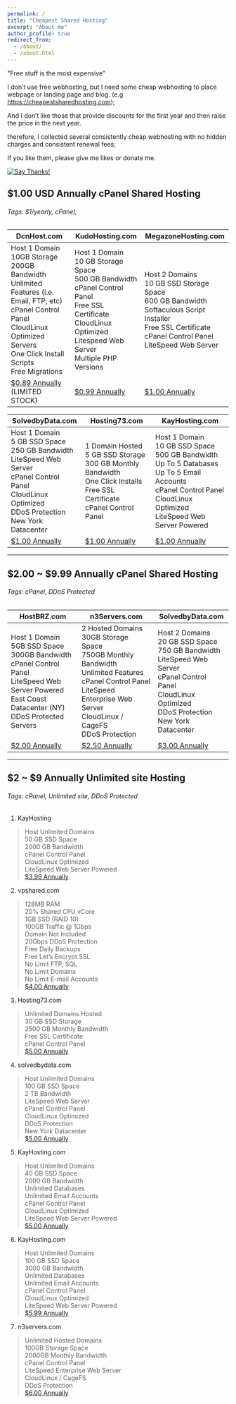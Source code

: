 ```yaml
---
permalink: /
title: "Cheapest Shared Hosting"
excerpt: "About me"
author_profile: true
redirect_from: 
  - /about/
  - /about.html
---
```


"Free stuff is the most expensive”

I don’t use free webhosting, but I need some cheap webhosting to place webpage or landing page and blog. (e.g https://cheapestsharedhosting.com);

And I don’t like those that provide discounts for the first year and then raise the price in the next year.

therefore, I collected several consistently cheap webhosting with no hidden charges and consistent renewal fees;

If you like them, please give me likes or donate me.

[![Say Thanks!](https://img.shields.io/badge/Say%20Thanks-!-1EAEDB.svg)](https://saythanks.io/to/petcat)

## $1.00 USD Annually cPanel Shared Hosting
###### *Tags: $1/yearly, cPanel,*

| DcnHost.com                                                  | KudoHosting.com                                              | MegazoneHosting.com                                          |
| ------------------------------------------------------------ | ------------------------------------------------------------ | ------------------------------------------------------------ |
| Host 1 Domain    <br/>10GB Storage    <br/>200GB Bandwidth  <br/>Unlimited Features (i.e. Email, FTP, etc)    <br/>cPanel Control Panel    <br/>CloudLinux Optimized Servers    <br/>One Click Install Scripts   <br/>Free Migrations | Host 1 Domain   <br/>10 GB Storage Space    <br/>500 GB Bandwidth    <br/>cPanel Control Panel   <br/>Free SSL Certificate    <br/>CloudLinux Optimized    <br/>Litespeed Web Server   <br/>Multiple PHP Versions | Host 2 Domains   <br/>10 GB SSD Storage Space    <br/>600 GB Bandwidth    <br/>Softaculous Script Installer    <br/>Free SSL Certificate    <br/>cPanel Control Panel    <br/>LiteSpeed Web Server |
| [$0.89 Annually](https://my.dcnhost.com/cart.php?a=add&pid=144) (LIMITED STOCK) | [$0.99 Annually](https://clients.kudohosting.com/cart.php?a=add&pid=112) | [$1.00 Annually](https://billing.megazonehosting.com/cart.php?a=add&pid=535) |


| SolvedbyData.com                                             | Hosting73.com                                                | KayHosting.com                                               |
| ------------------------------------------------------------ | ------------------------------------------------------------ | ------------------------------------------------------------ |
| Host 1 Domain<br/>5 GB SSD Space<br/>250 GB Bandwidth<br/>LiteSpeed Web Server<br/>cPanel Control Panel<br/>CloudLinux Optimized<br/>DDoS Protection<br/>New York Datacenter | 1 Domain Hosted<br/>5 GB SSD Storage<br/>300 GB Monthly Bandwidth<br/>One Click Installs<br/>Free SSL Certificate<br/>cPanel Control Panel | Host 1 Domain<br/>10 GB SSD Space<br/>500 GB Bandwidth<br/>Up To 5 Databases<br/>Up To 5 Email Accounts<br/>cPanel Control Panel<br/>CloudLinux Optimized<br/>LiteSpeed Web Server Powered |
| [$1.00 Annually](https://clients.solvedbydata.com/cart.php?a=add&pid=43) | [$1.00 Annually](https://www.hosting73.com/billing/cart.php?a=add&pid=105) | [$1.00 Annually](https://clients.kayhosting.com/cart.php?a=add&pid=100) |


---

##  $2.00 ~ $9.99 Annually cPanel Shared Hosting
###### *Tags: cPanel, DDoS Protected*

| HostBRZ.com                                                  | n3Servers.com                                                | SolvedbyData.com                                             |
| ------------------------------------------------------------ | ------------------------------------------------------------ | ------------------------------------------------------------ |
| Host 1 Domain<br/>5GB SSD Space<br/>300GB Bandwidth<br/>cPanel Control Panel<br/>LiteSpeed Web Server Powered<br/>East Coast Datacenter (NY)<br/>DDoS Protected Servers | 2 Hosted Domains<br/>30GB Storage Space<br/>750GB Monthly Bandwidth<br/>Unlimited Features<br/>cPanel Control Panel<br/>LiteSpeed Enterprise Web Server<br/>CloudLinux / CageFS<br/>DDoS Protection | Host 2 Domains<br/>20 GB SSD Space<br/>750 GB Bandwidth<br/>LiteSpeed Web Server<br/>cPanel Control Panel<br/>CloudLinux Optimized<br/>DDoS Protection<br/>New York Datacenter |
| [$2.00 Annually](https://www.hostbrz.com/portal/cart.php?a=add&pid=123) | [$2.50 Annually](https://portal.n3servers.com/cart.php?a=add&pid=237) | [$3.00 Annually](https://clients.solvedbydata.com/cart.php?a=add&pid=12) |


---

## $2 ~ $9 Annually Unlimited site Hosting
###### *Tags: cPanel, Unlimited site, DDoS Protected*

1. KayHosting

> Host Unlimited Domains   
> 50 GB SSD Space   
> 2000 GB Bandwidth   
> cPanel Control Panel   
> CloudLinux Optimized   
> LiteSpeed Web Server Powered    
> [$3.99 Annually](https://clients.kayhosting.com/cart.php?a=add&pid=91)    

2. vpshared.com

> 128MB RAM    
> 20% Shared CPU vCore    
> 1GB SSD (RAID 10)    
> 100GB Traffic @ 1Gbps   
> Domain Not Included   
> 20Gbps DDoS Protection    
> Free Daily Backups   
> Free Let’s Encrypt SSL   
> No Limit FTP, SQL   
> No Limit Domains   
> No Limit E-mail Accounts   
> [$4.00 Annually](https://billing.vpshared.com/cart.php?a=add&pid=135)

3. Hosting73.com

> Unlimited Domains Hosted  
> 30 GB SSD Storage   
> 2500 GB Monthly Bandwidth   
> Free SSL Certificate   
> cPanel Control Panel   
> [$5.00 Annually](https://www.hosting73.com/billing/cart.php?a=add&pid=106) 

4. solvedbydata.com

> Host Unlimited Domains   
> 100 GB SSD Space    
> 2 TB Bandwidth    
> LiteSpeed Web Server    
> cPanel Control Panel    
> CloudLinux Optimized    
> DDoS Protection    
> New York Datacenter   
> [$5.00 Annually](https://clients.solvedbydata.com/cart.php?a=add&pid=29)

5. KayHosting.com

> Host Unlimited Domains   
> 40 GB SSD Space    
> 2000 GB Bandwidth  
> Unlimited Databases   
> Unlimited Email Accounts   
> cPanel Control Panel   
> CloudLinux Optimized  
> LiteSpeed Web Server Powered       
> [$5.00 Annually](https://clients.kayhosting.com/cart.php?a=add&pid=101)

6. KayHosting.com

> Host Unlimited Domains    
> 100 GB SSD Space    
> 3000 GB Bandwidth  
> Unlimited Databases   
> Unlimited Email Accounts   
> cPanel Control Panel   
> CloudLinux Optimized  
> LiteSpeed Web Server Powered   
> [$5.99 Annually](https://clients.kayhosting.com/cart.php?a=add&pid=92)  

7. n3servers.com

> Unlimited Hosted Domains   
> 100GB Storage Space   
> 2000GB Monthly Bandwidth   
> cPanel Control Panel   
> LiteSpeed Enterprise Web Server   
> CloudLinux / CageFS   
> DDoS Protection   
> [$6.00 Annually](https://portal.n3servers.com/cart.php?a=add&pid=238)   
